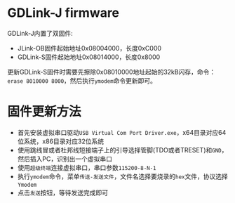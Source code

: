 # GDLink-J firmware

GDLink-J内置了双固件:

- JLink-OB固件起始地址0x08004000，长度0xC000
- GDLink-S固件起始地址0x08014000，长度0x8000

更新GDLink-S固件时需要先擦除0x08010000地址起始的32kB闪存，命令：`erase 8010000 8000`，然后执行`ymodem`命令更新即可。

# 固件更新方法

- 首先安装虚拟串口驱动`USB Virtual Com Port Driver.exe`，x64目录对应64位系统，x86目录对应32位系统
- 使用跳线冒或者杜邦线短接端子上的引导选择管脚(TDO或者TRESET)和`GND`，然后插入PC，识别出一个虚拟串口
- 使用`超级终端`连接虚拟串口，串口参数`115200-8-N-1`
- 执行`ymodem`命令，菜单`传送-发送文件`，文件名选择要烧录的`hex`文件，协议选择`Ymodem`
- 点击`发送`按钮，等待发送完成即可
